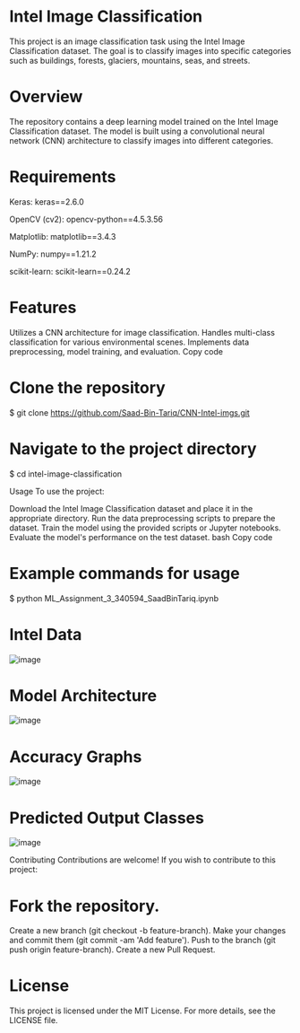 # Intel Image Classification
This project is an image classification task using the Intel Image Classification dataset. The goal is to classify images into specific categories such as buildings, forests, glaciers, mountains, seas, and streets.

# Overview
The repository contains a deep learning model trained on the Intel Image Classification dataset. The model is built using a convolutional neural network (CNN) architecture to classify images into different categories.

# Requirements
Keras:
keras==2.6.0

OpenCV (cv2):
opencv-python==4.5.3.56

Matplotlib:
matplotlib==3.4.3

NumPy:
numpy==1.21.2

scikit-learn:
scikit-learn==0.24.2

# Features
Utilizes a CNN architecture for image classification.
Handles multi-class classification for various environmental scenes.
Implements data preprocessing, model training, and evaluation.
Copy code

# Clone the repository
$ git clone https://github.com/Saad-Bin-Tariq/CNN-Intel-imgs.git

# Navigate to the project directory
$ cd intel-image-classification


Usage
To use the project:

Download the Intel Image Classification dataset and place it in the appropriate directory.
Run the data preprocessing scripts to prepare the dataset.
Train the model using the provided scripts or Jupyter notebooks.
Evaluate the model's performance on the test dataset.
bash
Copy code
# Example commands for usage
$ python ML_Assignment_3_340594_SaadBinTariq.ipynb
# Intel Data 
![image](https://github.com/Saad-Bin-Tariq/CNN-Intel-imgs/assets/87191427/bde6a373-7160-451e-8c92-a74abb259e48)
# Model Architecture
![image](https://github.com/Saad-Bin-Tariq/CNN-Intel-imgs/assets/87191427/7e811b37-cd5e-424b-8f8e-4d3096aa85d1)
# Accuracy Graphs 
![image](https://github.com/Saad-Bin-Tariq/CNN-Intel-imgs/assets/87191427/2bd80b20-4def-4329-9ce7-22eed661feaf)
# Predicted Output Classes
![image](https://github.com/Saad-Bin-Tariq/CNN-Intel-imgs/assets/87191427/38dd1b01-fe6e-4fa4-947b-bce60b3fec28)

Contributing
Contributions are welcome! If you wish to contribute to this project:

# Fork the repository.
Create a new branch (git checkout -b feature-branch).
Make your changes and commit them (git commit -am 'Add feature').
Push to the branch (git push origin feature-branch).
Create a new Pull Request.
# License
This project is licensed under the MIT License. For more details, see the LICENSE file.
